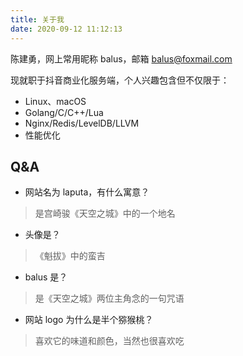 ```yaml
---
title: 关于我
date: 2020-09-12 11:12:13
---
```


陈建勇，网上常用昵称 balus，邮箱 balus@foxmail.com

现就职于抖音商业化服务端，个人兴趣包含但不仅限于：

- Linux、macOS
- Golang/C/C++/Lua
- Nginx/Redis/LevelDB/LLVM
- 性能优化

## Q&A

- 网站名为 laputa，有什么寓意？
> 是宫崎骏《天空之城》中的一个地名

- 头像是？
> 《魁拔》中的蛮吉

- balus 是？
> 是《天空之城》两位主角念的一句咒语

- 网站 logo 为什么是半个猕猴桃？
> 喜欢它的味道和颜色，当然也很喜欢吃
